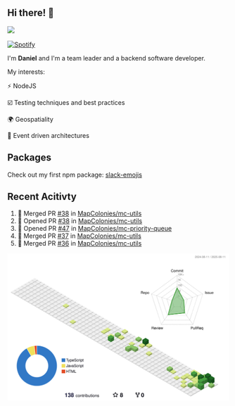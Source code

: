 ## Hi there! 👋

<p>
  <img src="https://github-readme-stats.vercel.app/api?username=syncush&theme=tokyonight">
</p>

[![Spotify](https://novatorem-rust.vercel.app/api/spotify)](https://open.spotify.com/user/syncush)

I'm **Daniel** and I'm a team leader and a backend software developer.

My interests:

⚡ NodeJS

☑️ Testing techniques and best practices

🌍 Geospatiality

🧠 Event driven architectures

## Packages
Check out my first npm package: [slack-emojis](https://www.npmjs.com/package/slack-emojis)

## Recent Acitivty
<!--START_SECTION:activity-->
1. 🎉 Merged PR [#38](https://github.com/MapColonies/mc-utils/pull/38) in [MapColonies/mc-utils](https://github.com/MapColonies/mc-utils)
2. 💪 Opened PR [#38](https://github.com/MapColonies/mc-utils/pull/38) in [MapColonies/mc-utils](https://github.com/MapColonies/mc-utils)
3. 💪 Opened PR [#47](https://github.com/MapColonies/mc-priority-queue/pull/47) in [MapColonies/mc-priority-queue](https://github.com/MapColonies/mc-priority-queue)
4. 🎉 Merged PR [#37](https://github.com/MapColonies/mc-utils/pull/37) in [MapColonies/mc-utils](https://github.com/MapColonies/mc-utils)
5. 🎉 Merged PR [#36](https://github.com/MapColonies/mc-utils/pull/36) in [MapColonies/mc-utils](https://github.com/MapColonies/mc-utils)
<!--END_SECTION:activity-->

![contrib](./profile-3d-contrib/profile-green-animate.svg)
